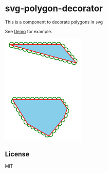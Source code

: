 # svg-polygon-decorator
This is a component to decorate polygons in svg

See [Demo](https://rumax.github.io/svg-polygon-decorator/demo/ "Demo") for example.

![Example](docs/example.png)

## License

MIT

